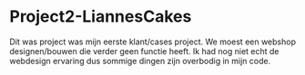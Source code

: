 # Project2-LiannesCakes
Dit was project was mijn eerste klant/cases project. We moest een webshop designen/bouwen die verder geen functie heeft.
Ik had nog niet echt de webdesign ervaring dus sommige dingen zijn overbodig in mijn code.
